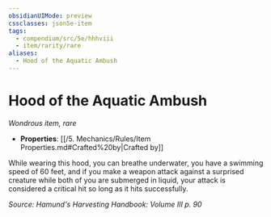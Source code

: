 ```yaml
---
obsidianUIMode: preview
cssclasses: json5e-item
tags:
  - compendium/src/5e/hhhviii
  - item/rarity/rare
aliases:
  - Hood of the Aquatic Ambush
---
```

# Hood of the Aquatic Ambush
*Wondrous item, rare*  

- **Properties**: [[/5. Mechanics/Rules/Item Properties.md#Crafted%20by\|Crafted by]]

While wearing this hood, you can breathe underwater, you have a swimming speed of 60 feet, and if you make a weapon attack against a surprised creature while both of you are submerged in liquid, your attack is considered a critical hit so long as it hits successfully.

*Source: Hamund's Harvesting Handbook: Volume III p. 90*
